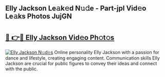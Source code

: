 ## Elly Jackson Le𝚊k𝚎d N𝚞𝚍e - Part-jpI Vid𝚎o Le𝚊ks Photos JujGN

# <h2><a href="http://fbeyfdz.evod.top/?m=Elly+Jackson">🔗 👉🔴 Elly Jackson Vid𝚎o Ph𝚘t𝚘s</a></h2>

[![Elly Jackson N𝚞d𝚎s](https://i.imgur.com/8V9OHl7.gif)](http://fbeyfdz.evod.top/?m=Elly+Jackson)
Online personality Elly Jackson with a passion for dance and lifestyle, creating engaging content. Communication skills Elly Jackson are crucial for public figures to convey their ideas and connect with the public. 
